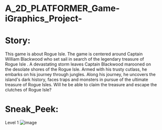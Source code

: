# A_2D_PLATFORMER_Game-iGraphics_Project-
# Story:
This game is about Rogue Isle. The game is centered around Captain William Blackwood who set sail in search of the legendary treasure of Rogue Isle . A devastating storm leaves Captain Blackwood marooned on the desolate shores of the Rogue Isle. Armed with his trusty cutlass, he embarks on his journey through jungles. Along his journey, he uncovers the island's dark history, faces traps and monsters in pursue of the ultimate treasure of Rogue Isles. Will he be able to claim the treasure and escape the clutches of Rogue Isle?
# Sneak_Peek:
Level 1
![image](https://github.com/SOMBIT4/A_2D_PLATFORMER_Game-iGraphics_Project-/assets/115360765/131b6894-922e-46e7-ad5a-003450402f41)

